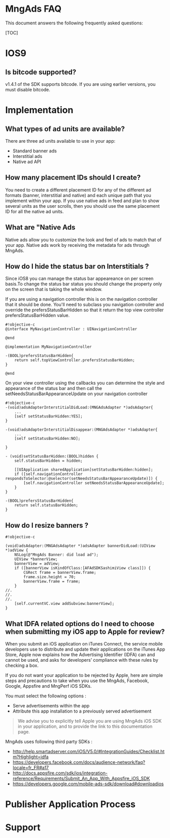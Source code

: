 # MngAds FAQ #

This document answers the following frequently asked questions:

[TOC]
# IOS9

## Is bitcode supported?

v1.4.1 of the SDK supports bitcode. If you are using earlier versions, you must disable bitcode.

# Implementation #
## What types of ad units are available? ##
There are three ad units available to use in your app:

 - Standard banner ads
 - Interstitial ads
 - Native ad API

## How many placement IDs should I create? ##
You need to create a different placement ID for any of the different ad formats (banner, interstitial and native) and each unique path that you implement within your app. 
If you use native ads in feed and plan to show several units as the user scrolls, then you should use the same placement ID for all the native ad units.
## What are "Native Ads ##
Native ads allow you to customize the look and feel of ads to match that of your app. Native ads work by receiving the metadata for ads through MngAds.

## How do I hide the status bar on Interstitials ? ##

Since iOS8 you can manage the status bar appeareance on per screen basis.To change the status bar status you should change the property only on the screen that is taking the whole window.

If you are using a navigation controller this is on the navigation controller that it should be done. You'll need to subclass you navigation controller and override the prefersStatusBarHidden so that it return the top view controller prefersStatusBarHidden value.

```
#!objective-c
@interface MyNavigationController : UINavigationController

@end

@implementation MyNavigationController

-(BOOL)prefersStatusBarHidden{
    return self.topViewController.prefersStatusBarHidden;
}

@end
```

On your view controller using the callbacks you can determine the style and appearance of the status bar and then call the setNeedsStatusBarAppearanceUpdate on your navigation controller

```
#!objective-c
-(void)adsAdapterInterstitialDidLoad:(MNGAdsAdapter *)adsAdapter{
    ...
    [self setStatusBarHidden:YES];
}

-(void)adsAdapterInterstitialDisappear:(MNGAdsAdapter *)adsAdapter{
    ...
    [self setStatusBarHidden:NO];
    
}

- (void)setStatusBarHidden:(BOOL)hidden {
    self.statusBarHidden = hidden;
    
    [[UIApplication sharedApplication]setStatusBarHidden:hidden];
    if ([self.navigationController respondsToSelector:@selector(setNeedsStatusBarAppearanceUpdate)]) {
        [self.navigationController setNeedsStatusBarAppearanceUpdate];
    }
}

-(BOOL)prefersStatusBarHidden{
    return self.statusBarHidden;
}
```


## How do I resize banners ? ##


```
#!objective-c

(void)adsAdapter:(MNGAdsAdapter *)adsAdapter bannerDidLoad:(UIView *)adView {
    NSLog(@"MngAds Banner: did load ad");
    UIView *bannerView;
    bannerView = adView;
    if ([bannerView isKindOfClass:[AFAdSDKSashimiView class]]) {
        CGRect frame = bannerView.frame;
        frame.size.height = 70;
        bannerView.frame = frame;
    }
//.
//.
//.
    [self.currentVC.view addSubview:bannerView];
}
```

## What IDFA related options do I need to choose when submitting my iOS app to Apple for review?

When you submit an iOS application on iTunes Connect, the service mobile developers use to distribute and update their applications on the iTunes App Store, Apple now explains how the Advertising Identifier (IDFA) can and cannot be used, and asks for developers’ compliance with these rules by checking a box.

If you do not want your application to be rejected by Apple, here are simple steps and precautions to take when you use the MngAds, Facebook, Google, Appsfire and MngPerf iOS SDKs.


 You must select the following options :

 - Serve advertisements within the app
 - Attribute this app installation to a previously served advertisement

>We advise you to explicitly tell Apple you are using MngAds iOS SDK in your application, and to provide the link to this documentation page.


MngAds uses following third party SDKs :

 - http://help.smartadserver.com/iOS/V5.0/#IntegrationGuides/Checklist.htm?Highlight=idfa
 - https://developers.facebook.com/docs/audience-network/faq?locale=fr_FR#a17
 - http://docs.appsfire.com/sdk/ios/integration-reference/Requirements/Submit_An_App_With_Appsfire_iOS_SDK
 - https://developers.google.com/mobile-ads-sdk/download#downloadios

# Publisher Application Process #
# Support #